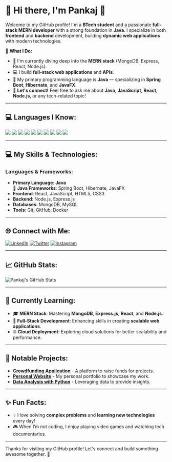 # 🌟 Hi there, I'm Pankaj 👋

Welcome to my GitHub profile! I'm a **BTech student** and a passionate **full-stack MERN developer** with a strong foundation in **Java**. I specialize in both **frontend** and **backend** development, building **dynamic web applications** with modern technologies.

🚀 **What I Do:**
- 🌱 I'm currently diving deep into the **MERN stack** (MongoDB, Express, React, Node.js).
- 💻 I build **full-stack web applications** and **APIs**.
- 🔧 My primary programming language is **Java** — specializing in **Spring Boot**, **Hibernate**, and **JavaFX**.
- 💬 **Let's connect!** Feel free to ask me about **Java**, **JavaScript**, **React**, **Node.js**, or any tech-related topic!

---

## 💻 **Languages I Know:**

<p align="left">
  <img src="https://img.shields.io/badge/Java-ED8B00?style=for-the-badge&logo=java&logoColor=white"/>
  <img src="https://img.shields.io/badge/JavaScript-F7DF1E?style=for-the-badge&logo=javascript&logoColor=black"/>
  <img src="https://img.shields.io/badge/HTML5-E34F26?style=for-the-badge&logo=html5&logoColor=white"/>
  <img src="https://img.shields.io/badge/CSS3-1572B6?style=for-the-badge&logo=css3&logoColor=white"/>
  <img src="https://img.shields.io/badge/Node.js-43853D?style=for-the-badge&logo=node.js&logoColor=white"/>
  <img src="https://img.shields.io/badge/React-61DAFB?style=for-the-badge&logo=react&logoColor=black"/>
  <img src="https://img.shields.io/badge/MongoDB-47A248?style=for-the-badge&logo=mongodb&logoColor=white"/>
  <img src="https://img.shields.io/badge/MySQL-4479A1?style=for-the-badge&logo=mysql&logoColor=white"/>
  <img src="https://img.shields.io/badge/Git-F05032?style=for-the-badge&logo=git&logoColor=white"/>
  <img src="https://img.shields.io/badge/Docker-2496ED?style=for-the-badge&logo=docker&logoColor=white"/>
</p>

---

## 💻 **My Skills & Technologies:**

### **Languages & Frameworks:**
- **Primary Language**: **Java**  
  🌟 **Java Frameworks**: Spring Boot, Hibernate, JavaFX  
- **Frontend**: React, JavaScript, HTML5, CSS3  
- **Backend**: Node.js, Express.js  
- **Databases**: MongoDB, MySQL  
- **Tools**: Git, GitHub, Docker

---

## 🌐 **Connect with Me:**

[![LinkedIn](https://img.shields.io/badge/LinkedIn-0077B5?style=for-the-badge&logo=linkedin&logoColor=white)](https://www.linkedin.com/in/pnkmaurya9307/)
[![Twitter](https://img.shields.io/badge/Twitter-1DA1F2?style=for-the-badge&logo=twitter&logoColor=white)](https://x.com/Pnkmaurya9307/)
[![Instagram](https://img.shields.io/badge/Instagram-E4405F?style=for-the-badge&logo=instagram&logoColor=white)](https://www.instagram.com/pnkj_maurya9307/)

---

## 📈 **GitHub Stats:**

![Pankaj's GitHub Stats](https://github-readme-stats.vercel.app/api?username=zeeshankhan&show_icons=true&hide_title=true&count_private=true&hide=prs&theme=radical)

---

## 🔧 **Currently Learning:**

- 🎓 **MERN Stack**: Mastering **MongoDB**, **Express.js**, **React**, and **Node.js**.
- 📱 **Full-Stack Development**: Enhancing skills in creating **scalable web applications**.
- 🌐 **Cloud Deployment**: Exploring cloud solutions for better scalability and performance.

---

## 💼 **Notable Projects:**
- [**Crowdfunding Application**](https://github.com/zeeshankhan/crowdfunding-app) - A platform to raise funds for projects.
- [**Personal Website**](https://github.com/zeeshankhan/personal-website) - My personal portfolio to showcase my work.
- [**Data Analysis with Python**](https://github.com/zeeshankhan/data-analysis) - Leveraging data to provide insights.

---

## ✨ **Fun Facts**:
- 💡 I love solving **complex problems** and **learning new technologies** every day!
- 🎮 When I’m not coding, I enjoy playing video games and watching tech documentaries.

---

Thanks for visiting my GitHub profile! Let's connect and build something awesome together. 🚀

